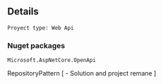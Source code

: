 ﻿## Details

	Proyect type: Web Api

### Nuget packages
```
Microsoft.AspNetCore.OpenApi

```


RepositoryPattern
[
	- Solution and project remane
]